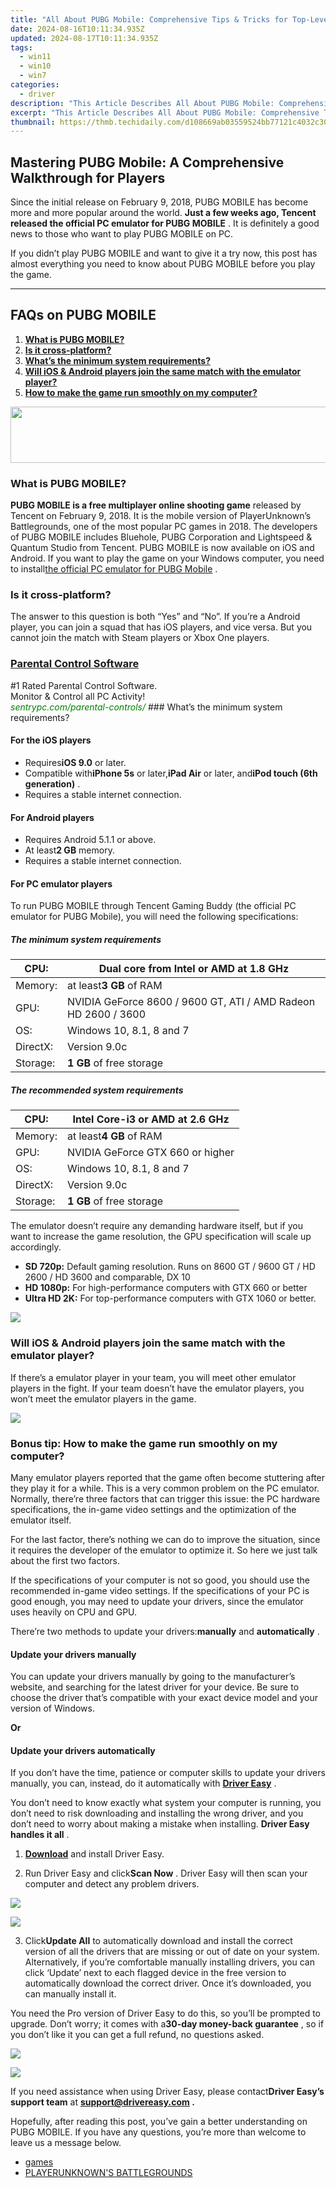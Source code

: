 ```yaml
---
title: "All About PUBG Mobile: Comprehensive Tips & Tricks for Top-Level Gameplay"
date: 2024-08-16T10:11:34.935Z
updated: 2024-08-17T10:11:34.935Z
tags:
  - win11
  - win10
  - win7
categories:
  - driver
description: "This Article Describes All About PUBG Mobile: Comprehensive Tips & Tricks for Top-Level Gameplay"
excerpt: "This Article Describes All About PUBG Mobile: Comprehensive Tips & Tricks for Top-Level Gameplay"
thumbnail: https://thmb.techidaily.com/d108669ab03559524bb77121c4032c30df350e077c8698244c3203b72aed2547.jpg
---
```


## Mastering PUBG Mobile: A Comprehensive Walkthrough for Players

Since the initial release on February 9, 2018, PUBG MOBILE has become more and more popular around the world. **Just a few weeks ago, Tencent released the official PC emulator for PUBG MOBILE** . It is definitely a good news to those who want to play PUBG MOBILE on PC.

 If you didn’t play PUBG MOBILE and want to give it a try now, this post has almost everything you need to know about PUBG MOBILE before you play the game.

---

## FAQs on PUBG MOBILE

1. **[What is PUBG MOBILE?](https://tools.techidaily.com/drivereasy/download/)**
2. **[Is it cross-platform?](https://tools.techidaily.com/drivereasy/download/)**
3. **[What’s the minimum system requirements?](https://tools.techidaily.com/drivereasy/download/)**
4. **[Will iOS & Android players join the same match with the emulator player?](https://tools.techidaily.com/drivereasy/download/)**
5. **[How to make the game run smoothly on my computer?](https://tools.techidaily.com/drivereasy/download/)**

<!-- affiliate ads begin -->
<a href="https://natural-cycles.sjv.io/c/5597632/2072200/17885" target="_top" id="2072200"><img src="//a.impactradius-go.com/display-ad/17885-2072200" border="0" alt="" width="728" height="90"/></a><img height="0" width="0" src="https://imp.pxf.io/i/5597632/2072200/17885" style="position:absolute;visibility:hidden;" border="0" />
<!-- affiliate ads end -->
### What is PUBG MOBILE?

**PUBG MOBILE is a free multiplayer online shooting game** released by Tencent on February 9, 2018\. It is the mobile version of PlayerUnknown’s Battlegrounds, one of the most popular PC games in 2018\. The developers of PUBG MOBILE includes Bluehole, PUBG Corporation and Lightspeed & Quantum Studio from Tencent. PUBG MOBILE is now available on iOS and Android. If you want to play the game on your Windows computer, you need to install[the official PC emulator for PUBG Mobile](https://tgb.qq.com/en/games/pubg.html) .

### Is it cross-platform?

 The answer to this question is both “Yes” and “No”. If you’re a Android player, you can join a squad that has iOS players, and vice versa. But you cannot join the match with Steam players or Xbox One players.

<!-- affiliate ads begin -->
<h3 id="200610"><a href="https://sentrypc.7eer.net/c/5597632/200610/3022">Parental Control Software</a></h3>
<span class="text-ad-content">
	#1 Rated Parental Control Software.<br/>
	Monitor & Control all PC Activity!<br/>
		<cite style="color:green">sentrypc.com/parental-controls/</cite>
	</span><img height="0" width="0" src="https://sentrypc.7eer.net/i/5597632/200610/3022" style="position:absolute;visibility:hidden;" border="0" />
<!-- affiliate ads end -->
### What’s the minimum system requirements?

#### For the iOS players

* Requires**iOS 9.0** or later.
* Compatible with**iPhone 5s** or later,**iPad Air** or later, and**iPod touch (6th generation)** .
* Requires a stable internet connection.

#### For Android players

* Requires Android 5.1.1 or above.
* At least**2 GB** memory.
* Requires a stable internet connection.

#### For PC emulator players

 To run PUBG MOBILE through Tencent Gaming Buddy (the official PC emulator for PUBG Mobile), you will need the following specifications:

##### The minimum system requirements

| CPU:     | Dual core from Intel or AMD at 1.8 GHz                         |
| -------- | -------------------------------------------------------------- |
| Memory:  | at least**3 GB** of RAM                                        |
| GPU:     | NVIDIA GeForce 8600 / 9600 GT, ATI / AMD Radeon HD 2600 / 3600 |
| OS:      | Windows 10, 8.1, 8 and 7                                       |
| DirectX: | Version 9.0c                                                   |
| Storage: | **1 GB** of free storage                                       |

##### The recommended system requirements

| CPU:     | Intel Core-i3 or AMD at 2.6 GHz  |
| -------- | -------------------------------- |
| Memory:  | at least**4 GB** of RAM          |
| GPU:     | NVIDIA GeForce GTX 660 or higher |
| OS:      | Windows 10, 8.1, 8 and 7         |
| DirectX: | Version 9.0c                     |
| Storage: | **1 GB** of free storage         |

 The emulator doesn’t require any demanding hardware itself, but if you want to increase the game resolution, the GPU specification will scale up accordingly.

* **SD 720p:** Default gaming resolution. Runs on 8600 GT / 9600 GT / HD 2600 / HD 3600 and comparable, DX 10
* **HD 1080p:** For high-performance computers with GTX 660 or better
* **Ultra HD 2K:** For top-performance computers with GTX 1060 or better.

<!-- affiliate ads begin -->
<a href="https://shop.mondly.com/affiliate.php?ACCOUNT=ATISTUDI&AFFILIATE=108875&PATH=https%3A%2F%2Fwww.mondly.com%3FAFFILIATE%3D108875%26RESOURCE%3D%2BGeneral%2B970x90%2B"><img src="https://secure.avangate.com/images/merchant/69c418c33ec2e1a4267fa9bb77fa1428/general-970x90.gif" border="0"></a>
<!-- affiliate ads end -->
### Will iOS & Android players join the same match with the emulator player?

 If there’s a emulator player in your team, you will meet other emulator players in the fight. If your team doesn’t have the emulator players, you won’t meet the emulator players in the game.

<!-- affiliate ads begin -->
<a href="https://store.massmailsoftware.com/order/checkout.php?PRODS=2069351&QTY=1&AFFILIATE=108875&CART=1"><img src="https://secure.avangate.com/images/merchant/dc87c13749315c7217cdc4ac692e704c/banera_for_partners-24_%282%29.jpg" border="0"></a>
<!-- affiliate ads end -->
### Bonus tip: How to make the game run smoothly on my computer?

 Many emulator players reported that the game often become stuttering after they play it for a while. This is a very common problem on the PC emulator. Normally, there’re three factors that can trigger this issue: the PC hardware specifications, the in-game video settings and the optimization of the emulator itself.

 For the last factor, there’s nothing we can do to improve the situation, since it requires the developer of the emulator to optimize it. So here we just talk about the first two factors.

 If the specifications of your computer is not so good, you should use the recommended in-game video settings. If the specifications of your PC is good enough, you may need to update your drivers, since the emulator uses heavily on CPU and GPU.

 There’re two methods to update your drivers:**manually** and **automatically** .

#### **Update your drivers manually**

 You can update your drivers manually by going to the manufacturer’s website, and searching for the latest driver for your device. Be sure to choose the driver that’s compatible with your exact device model and your version of Windows.

 **Or**

#### **Update your drivers automatically**

 If you don’t have the time, patience or computer skills to update your drivers manually, you can, instead, do it automatically with **[Driver Easy](https://tools.techidaily.com/drivereasy/download/)**  .

 You don’t need to know exactly what system your computer is running, you don’t need to risk downloading and installing the wrong driver, and you don’t need to worry about making a mistake when installing. **Driver Easy handles it all** .

 1) **[Download](https://tools.techidaily.com/drivereasy/download/)**  and install Driver Easy.

 2) Run Driver Easy and click**Scan Now** . Driver Easy will then scan your computer and detect any problem drivers.

![](https://images.drivereasy.com/wp-content/uploads/2019/05/image-801.png)
<!-- affiliate ads begin -->
<a href="https://shop.incomedia.eu/order/checkout.php?PRODS=14095146&QTY=1&AFFILIATE=108875&CART=1"><img src="https://secure.2checkout.com/images/merchant/8b6cc3ee5ec407721ce3bf5ff4c0f56b/PRO_BUY_728x90-EN.jpg" border="0"></a>
<!-- affiliate ads end -->

 3) Click**Update All** to automatically download and install the correct version of all the drivers that are missing or out of date on your system. Alternatively, if you’re comfortable manually installing drivers, you can click ‘Update’ next to each flagged device in the free version to automatically download the correct driver. Once it’s downloaded, you can manually install it.

 You need the Pro version of Driver Easy to do this, so you’ll be prompted to upgrade. Don’t worry; it comes with a**30-day money-back guarantee** , so if you don’t like it you can get a full refund, no questions asked.

![](https://images.drivereasy.com/wp-content/uploads/2019/05/image-798.png)
<!-- affiliate ads begin -->
<a href="https://shop.mondly.com/affiliate.php?ACCOUNT=ATISTUDI&AFFILIATE=108875&PATH=https%3A%2F%2Fwww.mondly.com%3FAFFILIATE%3D108875%26RESOURCE%3D%2BEducational%2B970x90%2B"><img src="https://secure.avangate.com/images/merchant/69c418c33ec2e1a4267fa9bb77fa1428/educational-970x90.gif" border="0"></a>
<!-- affiliate ads end -->

 If you need assistance when using Driver Easy, please contact**Driver Easy’s support team** at **[support@drivereasy.com](https://tools.techidaily.com/drivereasy/download/) .**

 Hopefully, after reading this post, you’ve gain a better understanding on PUBG MOBILE. If you have any questions, you’re more than welcome to leave us a message below.

* [games](https://tools.techidaily.com/drivereasy/download/)
* [PLAYERUNKNOWN'S BATTLEGROUNDS](https://tools.techidaily.com/drivereasy/download/)

<ins class="adsbygoogle"
     style="display:block"
     data-ad-format="autorelaxed"
     data-ad-client="ca-pub-7571918770474297"
     data-ad-slot="1223367746"></ins>



<ins class="adsbygoogle"
     style="display:block"
     data-ad-client="ca-pub-7571918770474297"
     data-ad-slot="8358498916"
     data-ad-format="auto"
     data-full-width-responsive="true"></ins>


